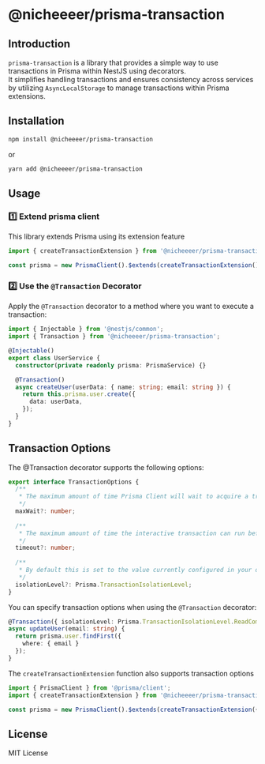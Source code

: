 # @nicheeeer/prisma-transaction

## Introduction
`prisma-transaction` is a library that provides a simple way to use transactions in Prisma within NestJS using decorators. 
\
It simplifies handling transactions and ensures consistency across services by utilizing `AsyncLocalStorage` to manage transactions within Prisma extensions.

## Installation

```sh
npm install @nicheeeer/prisma-transaction
```

or

```sh
yarn add @nicheeeer/prisma-transaction
```


## Usage

### 1️⃣ Extend prisma client

This library extends Prisma using its extension feature

```typescript
import { createTransactionExtension } from '@nicheeeer/prisma-transaction';

const prisma = new PrismaClient().$extends(createTransactionExtension());
```

### 2️⃣ Use the `@Transaction` Decorator

Apply the `@Transaction` decorator to a method where you want to execute a transaction:

```typescript
import { Injectable } from '@nestjs/common';
import { Transaction } from '@nicheeeer/prisma-transaction';

@Injectable()
export class UserService {
  constructor(private readonly prisma: PrismaService) {}

  @Transaction()
  async createUser(userData: { name: string; email: string }) {
    return this.prisma.user.create({
      data: userData,
    });
  }
}
```


## Transaction Options
The @Transaction decorator supports the following options:

```typescript
export interface TransactionOptions {
  /**
   * The maximum amount of time Prisma Client will wait to acquire a transaction from the database. The default value is 2 seconds.
   */
  maxWait?: number;
  
  /**
   * The maximum amount of time the interactive transaction can run before being canceled and rolled back. The default value is 5 seconds.
   */
  timeout?: number;
  
  /**
   * By default this is set to the value currently configured in your database.
   */
  isolationLevel?: Prisma.TransactionIsolationLevel;
}
```
You can specify transaction options when using the `@Transaction` decorator:

```typescript
@Transaction({ isolationLevel: Prisma.TransactionIsolationLevel.ReadCommitted, maxWait: 3000, timeout: 10000 })
async updateUser(email: string) {
  return prisma.user.findFirst({
    where: { email } 
  });
}
```

The `createTransactionExtension` function also supports transaction options
```typescript
import { PrismaClient } from '@prisma/client';
import { createTransactionExtension } from '@nicheeeer/prisma-transaction';

const prisma = new PrismaClient().$extends(createTransactionExtension({ isolationLevel: Prisma.TransactionIsolationLevel.ReadCommitted, maxWait: 3000, timeout: 10000 }));
```

## License
MIT License

